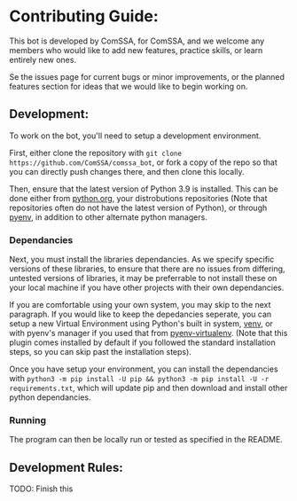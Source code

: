 # Contributing Guide:

This bot is developed by ComSSA, for ComSSA, and we welcome any members who would like to add new features, practice skills, or learn entirely new ones.

Se the issues page for current bugs or minor improvements, or the planned features section for ideas that we would like to begin working on.

## Development:

To work on the bot, you'll need to setup a development environment.

First, either clone the repository with `git clone https://github.com/ComSSA/comssa_bot`, or fork a copy of the repo so that you can directly push changes there, and then clone this locally.

Then, ensure that the latest version of Python 3.9 is installed. This can be done either from [python.org](https://www.python.org/downloads/), your distrobutions repositories (Note that repositories often do not have the latest version of Python), or through [pyenv](https://github.com/pyenv/pyenv), in addition to other alternate python managers.

### Dependancies

Next, you must install the libraries dependancies. As we specify specific versions of these libraries, to ensure that there are no issues from differing, untested versions of libraries, it may be preferrable to not install these on your local machine if you have other projects with their own dependancies.

If you are comfortable using your own system, you may skip to the next paragraph. If you would like to keep the depedancies seperate, you can setup a new Virtual Environment using Python's built in system, [venv](https://docs.python.org/3/tutorial/venv.html), or with pyenv's manager if you used that from [pyenv-virtualenv](https://github.com/pyenv/pyenv-virtualenv). (Note that this plugin comes installed by default if you followed the standard installation steps, so you can skip past the installation steps).

Once you have setup your environment, you can install the dependancies with `python3 -m pip install -U pip && python3 -m pip install -U -r requirements.txt`, which will update pip and then download and install other python dependancies.

### Running

The program can then be locally run or tested as specified in the README.

## Development Rules:

TODO: Finish this
